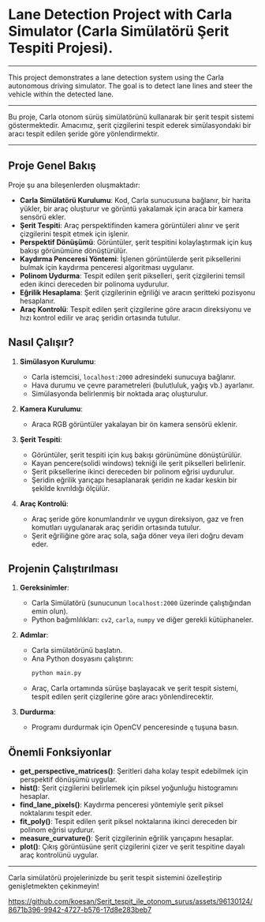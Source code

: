 # Lane Detection Project with Carla Simulator (Carla Simülatörü Şerit Tespiti Projesi).

***

This project demonstrates a lane detection system using the Carla autonomous driving simulator. The goal is to detect lane lines and steer the vehicle within the detected lane.

***
Bu proje, Carla otonom sürüş simülatörünü kullanarak bir şerit tespit sistemi göstermektedir. Amacımız, şerit çizgilerini tespit ederek simülasyondaki bir aracı tespit edilen şeride göre yönlendirmektir.

***

## Proje Genel Bakış

Proje şu ana bileşenlerden oluşmaktadır:

- **Carla Simülatörü Kurulumu**: Kod, Carla sunucusuna bağlanır, bir harita yükler, bir araç oluşturur ve görüntü yakalamak için araca bir kamera sensörü ekler.
- **Şerit Tespiti**: Araç perspektifinden kamera görüntüleri alınır ve şerit çizgilerini tespit etmek için işlenir.
- **Perspektif Dönüşümü**: Görüntüler, şerit tespitini kolaylaştırmak için kuş bakışı görünümüne dönüştürülür.
- **Kaydırma Penceresi Yöntemi**: İşlenen görüntülerde şerit piksellerini bulmak için kaydırma penceresi algoritması uygulanır.
- **Polinom Uydurma**: Tespit edilen şerit pikselleri, şerit çizgilerini temsil eden ikinci dereceden bir polinoma uydurulur.
- **Eğrilik Hesaplama**: Şerit çizgilerinin eğriliği ve aracın şeritteki pozisyonu hesaplanır.
- **Araç Kontrolü**: Tespit edilen şerit çizgilerine göre aracın direksiyonu ve hızı kontrol edilir ve araç şeridin ortasında tutulur.

## Nasıl Çalışır?

1. **Simülasyon Kurulumu**:
   - Carla istemcisi, `localhost:2000` adresindeki sunucuya bağlanır.
   - Hava durumu ve çevre parametreleri (bulutluluk, yağış vb.) ayarlanır.
   - Simülasyonda belirlenmiş bir noktada araç oluşturulur.

2. **Kamera Kurulumu**:
   - Araca RGB görüntüler yakalayan bir ön kamera sensörü eklenir.

3. **Şerit Tespiti**:
   - Görüntüler, şerit tespiti için kuş bakışı görünümüne dönüştürülür.
   - Kayan pencere(solidi windows) tekniği ile şerit pikselleri belirlenir.
   - Şerit piksellerine ikinci dereceden bir polinom eğrisi uydurulur.
   - Şeridin eğrilik yarıçapı hesaplanarak şeridin ne kadar keskin bir şekilde kıvrıldığı ölçülür.

4. **Araç Kontrolü**:
   - Araç şeride göre konumlandırılır ve uygun direksiyon, gaz ve fren komutları uygulanarak araç şeridin ortasında tutulur.
   - Şerit eğriliğine göre araç sola, sağa döner veya ileri doğru devam eder.

## Projenin Çalıştırılması

1. **Gereksinimler**:
   - Carla Simülatörü (sunucunun `localhost:2000` üzerinde çalıştığından emin olun).
   - Python bağımlılıkları: `cv2`, `carla`, `numpy` ve diğer gerekli kütüphaneler.

2. **Adımlar**:
   - Carla simülatörünü başlatın.
   - Ana Python dosyasını çalıştırın: 
     ```bash
     python main.py
     ```
   - Araç, Carla ortamında sürüşe başlayacak ve şerit tespit sistemi, tespit edilen şerit çizgilerine göre aracı yönlendirecektir.

3. **Durdurma**:
   - Programı durdurmak için OpenCV penceresinde `q` tuşuna basın.

## Önemli Fonksiyonlar

- **get_perspective_matrices()**: Şeritleri daha kolay tespit edebilmek için perspektif dönüşümü uygular.
- **hist()**: Şerit çizgilerini belirlemek için piksel yoğunluğu histogramını hesaplar.
- **find_lane_pixels()**: Kaydırma penceresi yöntemiyle şerit piksel noktalarını tespit eder.
- **fit_poly()**: Tespit edilen şerit piksel noktalarına ikinci dereceden bir polinom eğrisi uydurur.
- **measure_curvature()**: Şerit çizgilerinin eğrilik yarıçapını hesaplar.
- **plot()**: Çıkış görüntüsüne şerit çizgilerini çizer ve şerit tespitine dayalı araç kontrolünü uygular.

---

Carla simülatörü projelerinizde bu şerit tespit sistemini özelleştirip genişletmekten çekinmeyin!


https://github.com/koesan/Serit_tespit_ile_otonom_surus/assets/96130124/8671b396-9942-4727-b576-17d8e283beb7

